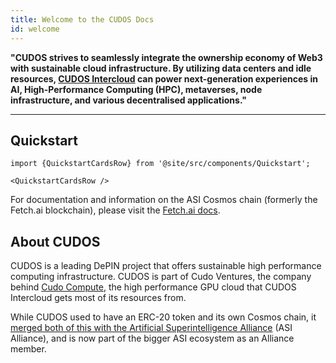 ```yaml
---
title: Welcome to the CUDOS Docs
id: welcome
---
```



**"CUDOS strives to seamlessly integrate the ownership economy of Web3 with sustainable cloud infrastructure. By utilizing data centers and idle resources, [CUDOS Intercloud](https://intercloud.cudos.org/) can power next-generation experiences in AI, High-Performance Computing (HPC), metaverses, node infrastructure, and various decentralised applications."**

___

## Quickstart

```mdx-code-block
import {QuickstartCardsRow} from '@site/src/components/Quickstart';

<QuickstartCardsRow />
```

For documentation and information on the ASI Cosmos chain (formerly the Fetch.ai blockchain), please visit the [Fetch.ai docs](https://fetch.ai/docs).

## About CUDOS

CUDOS is a leading DePIN project that offers sustainable high performance computing infrastructure.
CUDOS is part of Cudo Ventures, the company behind [Cudo Compute](https://www.cudocompute.com/), the high performance GPU cloud that CUDOS Intercloud gets most of its resources from.

While CUDOS used to have an ERC-20 token and its own Cosmos chain, it [merged both of this with the Artificial Superintelligence Alliance](https://x.com/CUDOS_/status/1839754601920376851) (ASI Alliance), and is now part of the bigger ASI ecosystem as an Alliance member.